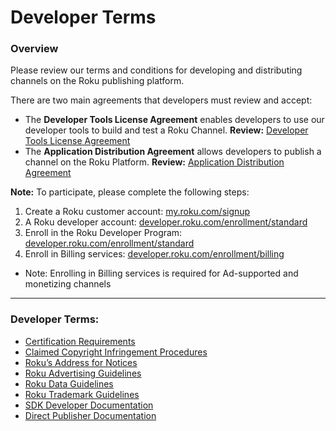 # Developer Terms

### Overview
Please review our terms and conditions for developing and distributing channels on the Roku publishing platform.


There are two main agreements that developers must review and accept:

* The **Developer Tools License Agreement**  enables developers to use our developer tools to build and test a Roku Channel. **Review:** [Developer Tools License Agreement](https://docs.roku.com/doc/developersdk/en-us)
* The **Application Distribution Agreement** allows developers to publish a channel on the Roku Platform. **Review:** [Application Distribution Agreement ](https://docs.roku.com/doc/developerdistribution/en-us)

**Note:** To participate, please complete the following steps:

1. Create a Roku customer account: [my.roku.com/signup](https://my.roku.com/signup)
2. A Roku developer account: [developer.roku.com/enrollment/standard](https://developer.roku.com/enrollment/standard)
3. Enroll in the Roku Developer Program: [developer.roku.com/enrollment/standard](https://developer.roku.com/enrollment/billing)
4. Enroll in Billing services: [developer.roku.com/enrollment/billing](https://developer.roku.com/enrollment/billing)
 * Note: Enrolling in Billing services is required for Ad-supported and monetizing channels




- - -


### Developer Terms:

* [Certification Requirements](https://developer.roku.com/develop/channel-store/certification)
* [Claimed Copyright Infringement Procedures](https://docs.roku.com/doc/dmca/en-gb)
* [Roku’s Address for Notices](https://docs.roku.com/doc/addressfornotices/en-us)
* [Roku Advertising Guidelines](http://www.roku.com/adguidelines)
* [Roku Data Guidelines](https://docs.roku.com/doc/dataguidelines/en-us)
* [Roku Trademark Guidelines](https://www.roku.com/about/trademark-guidelines)
* [SDK Developer Documentation](https://developer.roku.com/develop)
* [Direct Publisher Documentation](https://developer.roku.com/publish)
